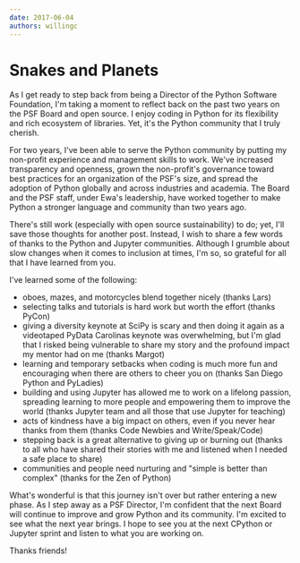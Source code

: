 ```yaml
---
date: 2017-06-04
authors: willingc
---
```


# Snakes and Planets

As I get ready to step back from being a Director of the Python Software
Foundation, I'm taking a moment to reflect back on the past two years on the
PSF Board and open source. I enjoy coding in Python for its flexibility and
rich ecosystem of libraries. Yet, it's the Python community that I truly
cherish.

For two years, I've been able to serve the Python community by putting my non-profit
experience and management skills to work. We've increased transparency and openness,
grown the non-profit's governance toward best practices for an organization of
the PSF's size, and spread the adoption of Python globally and across
industries and academia. The Board and the PSF staff, under Ewa's leadership,
have worked together to make Python a stronger language and community than two
years ago.

There's still work (especially with open source sustainability) to do; yet,
I'll save those thoughts for another post. Instead, I wish to share a few words
of thanks to the Python and Jupyter communities. Although I grumble about
slow changes when it comes to inclusion at times, I'm so, so grateful for all
that I have learned from you.

I've learned some of the following:

- oboes, mazes, and motorcycles blend together nicely (thanks Lars)
- selecting talks and tutorials is hard work but worth the effort (thanks PyCon)
- giving a diversity keynote at SciPy is scary and then doing it again as a
  videotaped PyData Carolinas keynote was overwhelming, but I'm glad that I risked
  being vulnerable to share my story and the profound impact my mentor had on me
  (thanks Margot)
- learning and temporary setbacks when coding is much more fun and encouraging
  when there are others to cheer you on (thanks San Diego Python and PyLadies)
- building and using Jupyter has allowed me to work on a lifelong passion,
  spreading learning to more people and empowering them to improve the world
  (thanks Jupyter team and all those that use Jupyter for teaching)
- acts of kindness have a big impact on others, even if you never hear thanks
  from them (thanks Code Newbies and Write/Speak/Code)
- stepping back is a great alternative to giving up or burning out (thanks to
  all who have shared their stories with me and listened when I needed a safe
  place to share)
- communities and people need nurturing and "simple is better than complex"
  (thanks for the Zen of Python)

What's wonderful is that this journey isn't over but rather entering a new phase.
As I step away as a PSF Director, I'm confident that the next Board will continue
to improve and grow Python and its community. I'm excited to see what the next
year brings. I hope to see you at the next CPython or Jupyter sprint and listen
to what you are working on.

Thanks friends!
